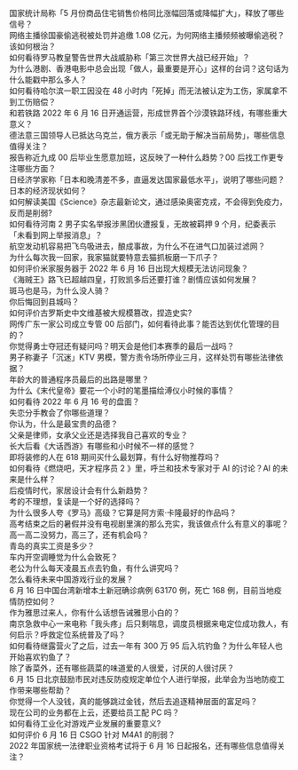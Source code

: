 国家统计局称「5 月份商品住宅销售价格同比涨幅回落或降幅扩大」，释放了哪些信号？  
网络主播徐国豪偷逃税被处罚并追缴 1.08 亿元，为何网络主播频频被曝偷逃税？该如何根治？  
如何看待罗马教皇警告世界大战威胁称「第三次世界大战已经开始」？  
为什么港剧、香港电影中总会出现「做人，最重要是开心」这样的台词？这句话为什么能戳中那么多人？  
如何看待哈尔滨一职工因没在 48 小时内「死掉」而无法被认定为工伤，家属拿不到工伤赔偿？  
和若铁路 2022 年 6 月 16 日开通运营，形成世界首个沙漠铁路环线，有哪些重大意义？  
德法意三国领导人已抵达乌克兰，俄方表示「或无助于解决当前局势」，哪些信息值得关注？  
报告称近九成 00 后毕业生愿意加班，这反映了一种什么趋势？00 后找工作更专注哪些方面？  
日经济学家称「日本和晚清差不多，直逼发达国家最低水平」，说明了哪些问题？日本的经济现状如何？  
如何解读美国《Science》杂志最新论文，通过感染奥密克戎，不会得到免疫力，反而是削弱?  
如何看待河南 2 男子实名举报涉黑团伙遭报复，无故被羁押 9 个月，纪委表示「未看到网上举报消息」？  
航空发动机容易把飞鸟吸进去，酿成事故，为什么不在进气口加装过滤网？  
为什么每次我一回家，我家猫就要特意去猫抓板磨一下爪子？  
如何评价米家服务器于 2022 年 6 月 16 日出现大规模无法访问现象？  
《海贼王》路飞已超越四皇，打败凯多后还要打谁？剧情应该如何发展？  
斑马也是马，为什么没人骑？  
你后悔回到县城吗？  
如何评价古罗斯史中文维基被大规模篡改，捏造史实?  
网传广东一家公司成立专管 00 后部门，如何看待此事？能否达到优化管理的目的？  
你觉得勇士夺冠还有疑问吗？明天会是他们本赛季的最后一战吗？  
男子称妻子「沉迷」KTV 男模，警方责令场所停业三月，这样处罚有哪些法律依据？  
年龄大的普通程序员最后的出路是哪里？  
为什么《末代皇帝》要花一个小时的笔墨描绘溥仪小时候的事情？  
如何看待 2022 年 6 月 16 号的盘面？  
失恋分手教会了你哪些道理？  
你认为，什么是最宝贵的品德？  
父亲是律师，女承父业还是选择我自己喜欢的专业？  
长大后看《大话西游》有哪些和小时候不一样的感觉？  
即将装修的人在 618 期间买什么最划算，有什么好物推荐吗？  
如何看待《燃烧吧，天才程序员 2 》里，呼兰和技术专家对于 AI 的讨论？AI 的未来是什么样？  
后疫情时代，家居设计会有什么新趋势？  
考的不理想，复读是一个好的选择吗？  
为什么很多人夸《罗马》高级？它算是阿方索·卡隆最好的作品吗？  
高考结束之后的暑假并没有电视剧里演的那么充实，我该做点什么有意义的事呢？  
高一高二没努力，高三了，还有机会吗？  
青岛的真实工资是多少？  
车内开空调睡觉为什么会致死？  
老公为什么每天凌晨五点去钓鱼，有什么讲究吗？  
怎么看待未来中国游戏行业的发展？  
6 月 16 日中国台湾新增本土新冠确诊病例 63170 例，死亡 168 例，目前当地疫情防控如何？  
作为雅思过来人，你有什么话想告诫雅思小白的？  
南京急救中心一来电称「我头疼」后只剩喘息，调度员根据来电定位成功救人，有何启示？呼救定位系统普及了吗？  
如何看待继露营火了之后，过去一年有 300 万 95 后入坑钓鱼？为什么年轻人也开始喜欢钓鱼了？  
除了香菜外，还有哪些蔬菜的味道爱的人很爱，讨厌的人很讨厌？  
6 月 15 日北京鼓励市民对违反防疫规定单位个人进行举报，此举会为当地防疫工作带来哪些帮助？  
你觉得一个人没钱，真的能够跳过金钱，然后去追逐精神层面的富足吗？  
现在公司的业务都在上云，还要给员工配 PC 吗？  
如何看待工业化对游戏产业发展的重要意义?  
如何评价 6 月 16 日 CSGO 针对 M4A1 的削弱？  
2022 年国家统一法律职业资格考试将于 6 月 16 日起报名，还有哪些信息值得关注？  
